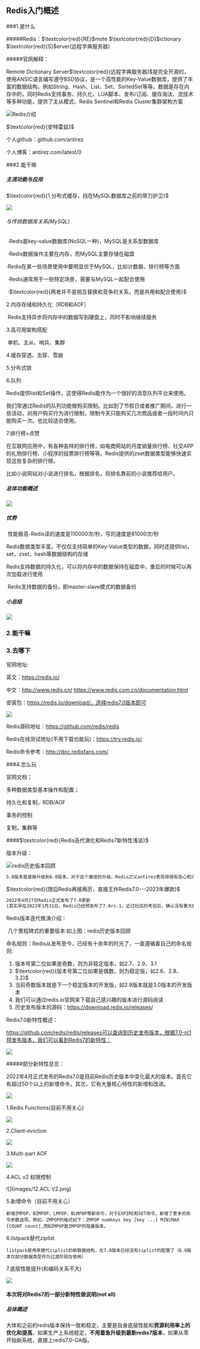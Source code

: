 ## Redis入门概述

###1.是什么

#####Redis：$\textcolor{red}{RE}$mote $\textcolor{red}{D}$ictionary $\textcolor{red}{S}$erver(远程字典服务器)

#####官网解释：

Remote Dictionary Server$\textcolor{red}{远程字典服务器}$是完全开源的，使用ANSIC语言编写遵守BSD协议，是一个高性能的Key-Value数据库，提供了丰富的数据结构，例如String、Hash、List、Set、SortedSet等等。数据是存在内存中的，同时Redis支持事务、持久化、LUA脚本、发布/订阅、缓存淘汰、流技术等多种功能，提供了主从模式、Redis Sentinel和Redis Cluster集群架构方案

![Redis介绍](images/1.Redis介绍.jpg)

$\textcolor{red}{安特雷兹}$

个人github：github.com/antirez

个人博客：antirez.com/latest/0

###2.能干嘛

##### 主流功能与应用

$\textcolor{red}{1.分布式缓存，挡在MySQL数据库之前的带刀护卫}$

![](images/2.Redis获取数据简图.jpg)

###### 与传统数据库关系(MySQL)

​	·Redis是key-value数据库(NoSQL一种)，MySQL是关系型数据库

​	·Redis数据操作主要在内存，而MySQL主要存储在磁盘

​	·Redis在某一些场景使用中要明显优于MySQL，比如计数器、排行榜等方面

​	·Redis通常用于一些特定场景，需要与MySQL一起配合使用

​	·$\textcolor{red}{两者并不是相互替换和竞争的关系，而是共用和配合使用}$

2.内存存储和持久化（RDB和AOF）

​	Redis支持异步将内存中的数据写到硬盘上，同时不影响继续服务

3.高可用架构搭配

​	单机、主从、哨兵、集群

4.缓存穿透、击穿、雪崩

5.分布式锁

6.队列

​	Redis提供list和Set操作，这使得Redis能作为一个很好的消息队列平台来使用。

​	我们常通过Redis的队列功能做购买限制。比如到了节假日或者推广期间，进行一些活动，对用户购买行为进行限制，限制今天只能购买几次商品或者一段时间内只能购买一次。也比较适合使用。

7.排行榜+点赞

​	在互联网应用中，有各种各样的排行榜，如电商网站的月度销量排行榜、社交APP的礼物排行榜、小程序的投票排行榜等等。Redis提供的zset数据类型能够快速实现这些复杂的排行榜。

​	比如小说网站对小说进行排名，根据排名，将排名靠前的小说推荐给用户。

##### 总体功能概述

![](images/3.总体功能概述.jpg)

##### 优势

​	性能极高-Redis读的速度是110000次/秒，写的速度是81000次/秒

​	Redis数据类型丰富，不仅仅支持简单的Key-Value类型的数据，同时还提供list，set，zset，hash等数据结构的存储

​	Redis支持数据的持久化，可以将内存中的数据保持在磁盘中，重启的时候可以再次加载进行使用

​	Redis支持数据的备份，即master-slave模式的数据备份

##### 小总结

![](images/4.小总结.jpg)

### 2.能干嘛

### 3.去哪下

官网地址: 

英文：https://redis.io/

中文：http://www.redis.cn/	https://www.redis.com.cn/documentation.html

安装包：https://redis.io/download/，选择redis7.0版本即可

![](images/5.Redis英文官网.jpg)

Redis源码地址：https://github.com/redis/redis

Redis在线测试地址(不用下载也能玩)：https://try.redis.io/

Redis命令参考：http://doc.redisfans.com/

###4.怎么玩

官网文档；

多种数据类型基本操作和配置；

持久化和复制，RDB/AOF

事务的控制

复制，集群等



####$\textcolor{red}{Redis迭代演化和Redis7新特性浅谈}$

版本升级：

![redis历史版本回顾](images/6.redis历史版本回顾.jpg)

```xml
5.0版本是直接升级到6.0版本，对于这个激进的升级，Redis之父antirez表现得很有信心和兴奋，所以第一时间发文来阐述6.0的一些重大功能"Redis 6.0.0 GA is out!":
```

$\textcolor{red}{随后Redis再接再厉，直接王炸Redis7.0---2023年爆款}$

```xml
2022年4月27日Redis正式发布了7.0更新
(其实早在2022年1月31日，Redis已经预发布了7.0rc-1，近过社区的考验后，确认没有重大Bug才会正式发布)
```

Redis版本迭代推演介绍：

​	几个里程碑式的重要版本:如上图：redis历史版本回顾

​	命名规则：Redis从发布至今，已经有十余年的时光了，一直遵循着自己的命名规则:

1. 版本号第二位如果是奇数，则为非稳定版本，如2.7、2.9、3.1
2. $\textcolor{red}{版本号第二位如果是偶数，则为稳定版，如2.6、2.8、3.2}$
3. 当前奇数版本就是下一个稳定版本的开发版，如2.9版本就是3.0版本的开发版本
4. 我们可以通过redis.io官网来下载自己感兴趣的版本进行源码阅读
5. 历史发布版本的源码：https://download.redis.io/releases/




Redis7.0新特性概述：

https://github.com/redis/redis/releases可以查询到历史发布版本，根据7.0-rc1预发布版本，我们可以看到Redis7的新特性：

![](images/7.Redis7新特性.png)

#####部分新特性总览：

2022年4月正式发布的Redis7.0是目前Redis历史版本中变化最大的版本。首先它有超过50个以上的新增命令，其次，它有大量核心特性的新增和改进。

![](images/8.Redis7核心特性概览.png)

1.Redis Functions(目前不用关心)

![](images/9.Redisfunctions.png)

2.Client-eviction

![](images/10.Client-eviction.png)

3.Multi-part AOF

![](images/11.multi-partAOF.png)

4.ACL v2 权限控制

![](images/12.ACL V2.png)

5.新增命令（目前不用关心）

```TEXT
新增ZMPOP，BZMPOP，LMPOP，BLMPOP等新命令，对于EXPIRE和SET命令，新增了更多的命令参数选项。例如，ZMPOP的格式如下：ZMPOP numkeys key [key ...] MIN|MAX [COUNT count],而BZMPOP是ZMPOP的阻塞版本。
```

6.listpack替代ziplist

```text
listpack是用来替代ziplist的新数据结构，在7.0版本已经没有ziplist的配置了（6.0版本仅部分数据类型作为过渡阶段在使用）
```

7.底层性能提升(和编码关系不大)

![](images/13.优化.png)

#### 本次将对Redis7的一部分新特性做说明(not all)

##### 总体概述

大体和之前的redis版本保持一致和稳定，主要是自身底层性能和**资源利用率上的优化和提高**，如果生产上系统稳定，**不用着急升级到最新redis7版本**，如果从零开始新系统，直接上redis7.0-GA版。



